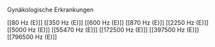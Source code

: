 Gynäkologische Erkrankungen

[[80 Hz (E)]]
[[350 Hz (E)]]
[[600 Hz (E)]]
[[870 Hz (E)]]
[[2250 Hz (E)]]
[[5000 Hz (E)]]
[[55470 Hz (E)]]
[[172500 Hz (E)]]
[[397500 Hz (E)]]
[[796500 Hz (E)]]